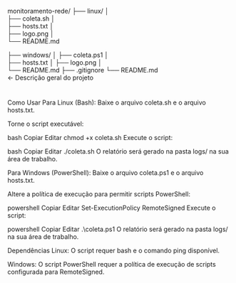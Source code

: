monitoramento-rede/
├── linux/ │   
├── coleta.sh │   
├── hosts.txt │   
├── logo.png │   
└── README.md 

├── windows/
│   ├── coleta.ps1 │   
├── hosts.txt │ 
├── logo.png │  
└── README.md 
├── .gitignore 
└── README.md         
← Descrição geral do projeto
#
#
Como Usar
Para Linux (Bash):
Baixe o arquivo coleta.sh e o arquivo hosts.txt.

Torne o script executável:

bash
Copiar
Editar
chmod +x coleta.sh
Execute o script:

bash
Copiar
Editar
./coleta.sh
O relatório será gerado na pasta logs/ na sua área de trabalho.

Para Windows (PowerShell):
Baixe o arquivo coleta.ps1 e o arquivo hosts.txt.

Altere a política de execução para permitir scripts PowerShell:

powershell
Copiar
Editar
Set-ExecutionPolicy RemoteSigned
Execute o script:

powershell
Copiar
Editar
.\coleta.ps1
O relatório será gerado na pasta logs/ na sua área de trabalho.

Dependências
Linux: O script requer bash e o comando ping disponível.

Windows: O script PowerShell requer a política de execução de scripts configurada para RemoteSigned.



